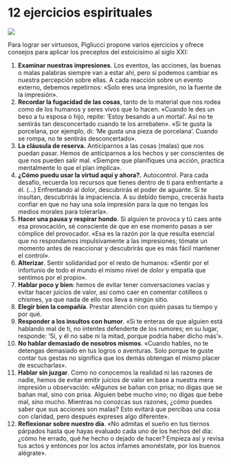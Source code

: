 # 12 ejercicios espirituales

![](https://theobjective.com/wp-content/uploads/2022/06/044531/FELICIDAD-1024x683.jpg)

Para lograr ser virtuosos, Pigliucci propone varios ejercicios y ofrece consejos para aplicar los preceptos del estoicisimo al siglo XXI:

1. **Examinar nuestras impresiones**. Los eventos, las acciones, las buenas o malas palabras siempre van a estar ahí, pero sí podemos cambiar es nuestra percepción sobre ellas. A cada reacción sobre un evento externo, debemos repetirnos: «Solo eres una impresión, no la fuente de la impresión».
2. **Recordar la fugacidad de las cosas**, tanto de lo material que nos rodea como de los humanos y seres vivos que lo hacen. «Cuando le des un beso a tu esposa o hijo, repite: ‘Estoy besando a un mortal’. Así no te sentirás tan desconcertado cuando te los arrebaten». «Si te gusta la porcelana, por ejemplo, di: ‘Me gusta una pieza de porcelana’. Cuando se rompa, no te sentirás desconcertado».
3. **La cláusula de reserva.** Anticiparnos a las cosas (malas) que nos puedan pasar. Hemos de anticiparnos a los hechos y ser conscientes de que nos pueden salir mal. «Siempre que planifiques una acción, practica mentalmente lo que el plan implica».
4. **¿Cómo puedu usar la virtud aquí y ahora?.** Autocontrol. Para cada desafío, recuerda los recursos que tienes dentro de ti para enfrentarte a él. (…) Enfrentando al dolor, descubrirás el poder de aguante. Si te insultan, descubrirás la impaciencia. A su debido tiempo, crecerás hasta confiar en que no hay una sola impresión para la que no tengas los medios morales para tolerarla».
5. **Hacer una pausa y respirar hondo**. Si alguien te provoca y tú caes ante esa provocación, sé consciente de que en ese momento pasas a ser cómplice del provocador. «Esa es la razón por la que resulta esencial que no respondamos impulsivamente a las impresiones; tómate un momento antes de reaccionar y descubrirás que es más fácil mantener el control».
6. **Alterizar**. Sentir solidaridad por el resto de humanos: «Sentir por el infortunio de todo el mundo el mismo nivel de dolor y empatía que sentimos por el propio».
7. **Hablar poco y bien**: hemos de evitar tener conversaciones vacías y evitar hacer juicios de valor, así como caer en comentar cotilleos o chismes, ya que nada de ello nos lleva a ningún sitio.
8. **Elegir bien la compañía**. Prestar atención con quién pasas tu tiempo y por qué.
9. **Responder a los insultos con humor**. «Si te enteras de que alguien está hablando mal de ti, no intentes defenderte de los rumores; en su lugar, responde: ‘Sí, y él no sabe ni la mitad, porque podría haber dicho más’».
10. **No hablar demasiado de nosotros mismos**. «Cuando hables, no te detengas demasiado en tus logros o aventuras. Solo porque te guste contar tus gestas no significa que los demás obtengan el mismo placer de escucharlas».
11. **Hablar sin juzgar**. Como no conocemos la realidad ni las razones de nadie, hemos de evitar emitir juicios de valor en base a nuestra mera impresión u observación: «Algunos se bañan con prisa; no digas que se bañan mal, sino con prisa. Alguien bebe mucho vino; no digas que bebe mal, sino mucho. Mientras no conozcas sus razones, ¿cómo puedes saber que sus acciones son malas? Esto evitará que percibas una cosa con claridad, pero después expreses algo diferente».
12. **Reflexionar sobre nuestro día**. «No admitas el sueño en tus tiernos párpados hasta que hayas evaluado cada uno de los hechos del día: ¿cómo he errado, qué he hecho o dejado de hacer? Empieza así y revisa tus actos y entonces por los actos infames amonéstate, por los buenos alégrate».